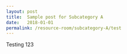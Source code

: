 ```yaml
---
layout: post
title:  Sample post for Subcategory A
date:   2018-01-01
permalink: /resource-room/subcategory-A/test
---
```


Testing 123
